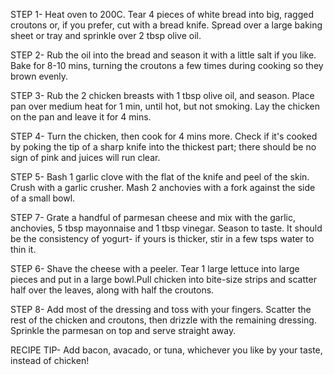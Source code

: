 STEP 1-
Heat oven to 200C. Tear 4 pieces of white bread into big, ragged croutons or, if you prefer, cut with a bread knife. Spread over a large baking sheet or tray and sprinkle over 2 tbsp olive oil. 

STEP 2- 
Rub the oil into the bread and season it with a little salt if you like. Bake for 8-10 mins, turning the croutons a few times during cooking so they brown evenly.

STEP 3-
Rub the 2 chicken breasts with 1 tbsp olive oil, and season. Place pan over medium heat for 1 min, until hot, but not smoking. Lay the chicken on the pan and leave it for 4 mins.

STEP 4-
Turn the chicken, then cook for 4 mins more. Check if it's cooked by poking the tip of a sharp knife into the thickest part; there should be no sign of pink and juices will run clear.

STEP 5-
Bash 1 garlic clove with the flat of the knife and peel of the skin. Crush with a garlic crusher. Mash 2 anchovies with a fork against the side of a small bowl.

STEP 7- 
Grate a handful of parmesan cheese and mix with the garlic, anchovies, 5 tbsp mayonnaise and 1 tbsp vinegar. Season to taste. It should be the consistency of yogurt- if yours is thicker, stir in a few tsps water to thin it.

STEP 6-
Shave the cheese with a peeler. Tear 1 large lettuce into large pieces and put in a large bowl.Pull chicken into bite-size strips and scatter half over the leaves, along with half the croutons.

STEP 8-
Add most of the dressing and toss with your fingers. Scatter the rest of the chicken and croutons, then drizzle with the remaining dressing. Sprinkle the parmesan on top and serve straight away.

RECIPE TIP-
Add bacon, avacado, or tuna, whichever you like by your taste, instead of chicken!
